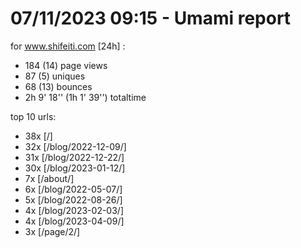 # 07/11/2023 09:15 - Umami report
for www.shifeiti.com [24h] :

 - 184 (14) page views
 - 87 (5) uniques
 - 68 (13) bounces
 - 2h 9' 18'' (1h 1' 39'') totaltime


top 10 urls:
 - 38x [/]
 - 32x [/blog/2022-12-09/]
 - 31x [/blog/2022-12-22/]
 - 30x [/blog/2023-01-12/]
 - 7x [/about/]
 - 6x [/blog/2022-05-07/]
 - 5x [/blog/2022-08-26/]
 - 4x [/blog/2023-02-03/]
 - 4x [/blog/2023-04-09/]
 - 3x [/page/2/]


